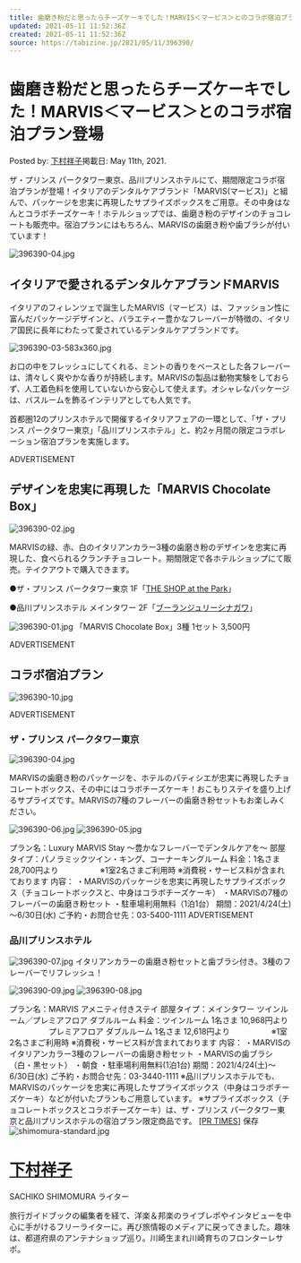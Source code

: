 ```yaml
---
title: 歯磨き粉だと思ったらチーズケーキでした！MARVIS＜マービス＞とのコラボ宿泊プラン登場 | TABIZINE～人生に旅心を～
updated: 2021-05-11 11:52:36Z
created: 2021-05-11 11:52:36Z
source: https://tabizine.jp/2021/05/11/396390/
---
```


# 歯磨き粉だと思ったらチーズケーキでした！MARVIS＜マービス＞とのコラボ宿泊プラン登場

Posted by: [下村祥子](https://tabizine.jp/author/shimomura/)掲載日: May 11th, 2021.

ザ・プリンス パークタワー東京、品川プリンスホテルにて、期間限定コラボ宿泊プランが登場！イタリアのデンタルケアブランド「MARVIS(マービス)」と組んで、パッケージを忠実に再現したサプライズボックスをご用意。その中身はなんとコラボチーズケーキ！ホテルショップでは、歯磨き粉のデザインのチョコレートも販売中。宿泊プランにはもちろん、MARVISの歯磨き粉や歯ブラシが付いています！

![396390-04.jpg](../_resources/396390-04.jpg)

## イタリアで愛されるデンタルケアブランドMARVIS

イタリアのフィレンツェで誕生したMARVIS（マービス）は、ファッション性に富んだパッケージデザインと、バラエティー豊かなフレーバーが特徴の、イタリア国民に長年にわたって愛されているデンタルケアブランドです。

![396390-03-583x360.jpg](../_resources/396390-03-583x360.jpg)

お口の中をフレッシュにしてくれる、ミントの香りをベースとした各フレーバーは、清々しく爽やかな香りが持続します。MARVISの製品は動物実験をしておらず、人工着色料を使用していないから安心して使えます。オシャレなパッケージは、バスルームを飾るインテリアとしても人気です。

首都圏12のプリンスホテルで開催するイタリアフェアの一環として、「ザ・プリンス パークタワー東京」「品川プリンスホテル」と、約2ヶ月間の限定コラボレーション宿泊プランを実施します。

ADVERTISEMENT

## デザインを忠実に再現した「MARVIS Chocolate Box」

![396390-02.jpg](../_resources/396390-02.jpg)

MARVISの緑、赤、白のイタリアンカラー3種の歯磨き粉のデザインを忠実に再現した、食べられるクランチチョコレート。期間限定で各ホテルショップにて販売。テイクアウトで購入できます。

●ザ・プリンス パークタワー東京 1F「[THE SHOP at the Park](https://www.princehotels.co.jp/parktower/restaurant/theshopatthepark/)」

●品川プリンスホテル メインタワー 2F「[ブーランジュリーシナガワ](https://www.princehotels.co.jp/shinagawa/restaurant/boulangerieshinagawa/)」

![396390-01.jpg](../_resources/396390-01.jpg)
「MARVIS Chocolate Box」3種 1セット 3,500円

ADVERTISEMENT

## コラボ宿泊プラン

![396390-10.jpg](../_resources/396390-10.jpg)

ADVERTISEMENT

### ザ・プリンス パークタワー東京

![396390-04.jpg](../_resources/396390-04.jpg)

MARVISの歯磨き粉のパッケージを、ホテルのパティシエが忠実に再現したチョコレートボックス、その中にはコラボチーズケーキ！おこもりステイを盛り上げるサプライズです。MARVISの7種のフレーバーの歯磨き粉セットもお楽しみください。

![396390-06.jpg](../_resources/396390-06.jpg)
![396390-05.jpg](../_resources/396390-05.jpg)

プラン名：Luxury MARVIS Stay ～豊かなフレーバーでデンタルケアを～
部屋タイプ：パノラミックツイン・キング、コーナーキングルーム
料金：1名さま 28,700円より
　　　　　※1室2名さまご利用時 ※消費税・サービス料が含まれております
内容：
・MARVISのパッケージを忠実に再現したサプライズボックス（チョコレートボックスと、中身はコラボチーズケーキ）
・MARVISの7種のフレーバーの歯磨き粉セット
・駐車場利用無料（1泊1台）
期間：2021/4/24(土)～6/30日(水)
ご予約・お問合せ先：03-5400-1111
ADVERTISEMENT

### 品川プリンスホテル

![396390-07.jpg](../_resources/396390-07.jpg)
イタリアンカラーの歯磨き粉セットと歯ブラシ付き。3種のフレーバーでリフレッシュ！

![396390-09.jpg](../_resources/396390-09.jpg)
![396390-08.jpg](../_resources/396390-08.jpg)

プラン名：MARVIS アメニティ付きステイ
部屋タイプ：メインタワー ツインルーム／プレミアフロア ダブルルーム
料金：ツインルーム 1名さま 10,968円より
　　　　　プレミアフロア ダブルルーム 1名さま 12,618円より
　　　　　※1室2名さまご利用時 ※消費税・サービス料が含まれております
内容：
・MARVISのイタリアンカラー3種のフレーバーの歯磨き粉セット
・MARVISの歯ブラシ（白・黒セット）
・朝食
・駐車場利用無料(1泊1台)
期間：2021/4/24(土)～6/30日(水)
ご予約・お問合せ先：03-3440-1111
※品川プリンスホテルでも、MARVISのパッケージを忠実に再現したサプライズボックス（中身はコラボチーズケーキ）などが付いたプランもご用意しています。
※サプライズボックス（チョコレートボックスとコラボチーズケーキ）は、ザ・プリンス パークタワー東京と品川プリンスホテルの宿泊プラン限定商品です。
[[PR TIMES]](https://prtimes.jp/main/html/rd/p/000000012.000049802.html)
保存
![shimomura-standard.jpg](../_resources/shimomura-standard.jpg)

# [下村祥子](https://tabizine.jp/author/shimomura/)

SACHIKO SHIMOMURA ライター

旅行ガイドブックの編集者を経て、洋楽＆邦楽のライブレポやインタビューを中心に手がけるフリーライターに。再び旅情報のメディアに戻ってきました。趣味は、都道府県のアンテナショップ巡り。川崎生まれ川崎育ちのフロンターレサポ。